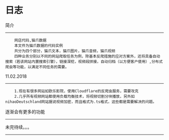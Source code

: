 日志
===========================================================
简介
________
		网店代码,猫爪数据
		本文件为猫爪数据的代码实例
		共分为四个部分，猫爪文本，猫爪图片，猫爪音频，猫爪视频
		四种业务分别以不同的网站爬取任务为例，除基本反爬措施的应对方案外，还将具备自动搜索（若该网站内置搜索引擎），链接深挖，视频段拼接，自动归档（以方便客户使用）,分布式爬虫等功能，以满足不同任务的需要。
		
11.02.2018
_____
		1.现在有很多网站如欧乐影院，使用Cloudflare的反爬虫服务，需要攻克
		2.几乎所有视频网站都使用负载均衡技术，将视频切割分块播放，另外如nihaoDeutschland网站据说视频加密，而且格式为.ts格式，这些都是需要解决的问题。
逐渐会有更多的功能
___
未完待续。。。
______
